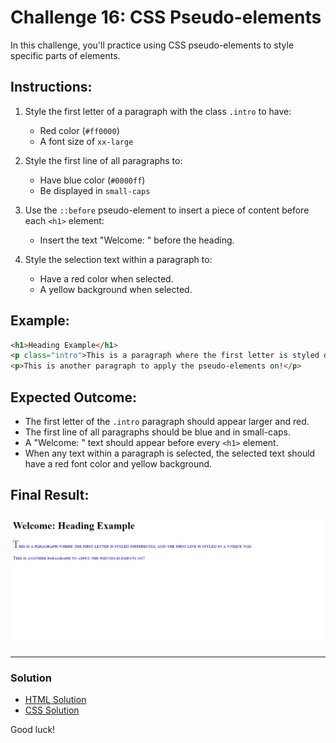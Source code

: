  # Challenge 16: CSS Pseudo-elements

In this challenge, you'll practice using CSS pseudo-elements to style specific parts of elements.

## Instructions:
1. Style the first letter of a paragraph with the class `.intro` to have:
   - Red color (`#ff0000`)
   - A font size of `xx-large`

2. Style the first line of all paragraphs to:
   - Have blue color (`#0000ff`)
   - Be displayed in `small-caps`

3. Use the `::before` pseudo-element to insert a piece of content before each `<h1>` element:
   - Insert the text "Welcome: " before the heading.

4. Style the selection text within a paragraph to:
   - Have a red color when selected.
   - A yellow background when selected.

## Example:
```html
<h1>Heading Example</h1>
<p class="intro">This is a paragraph where the first letter is styled differently, and the first line is styled in a unique way.</p>
<p>This is another paragraph to apply the pseudo-elements on!</p>
```
## Expected Outcome:
- The first letter of the `.intro` paragraph should appear larger and red.
- The first line of all paragraphs should be blue and in small-caps.
- A "Welcome: " text should appear before every `<h1>` element.
- When any text within a paragraph is selected, the selected text should have a red font color and yellow background.

## Final Result:
![Final Result Image](../Images/Challenge16Result.jpg)

---

### Solution

- [HTML Solution](./solution16.html)
- [CSS Solution](./style.css)

Good luck!
